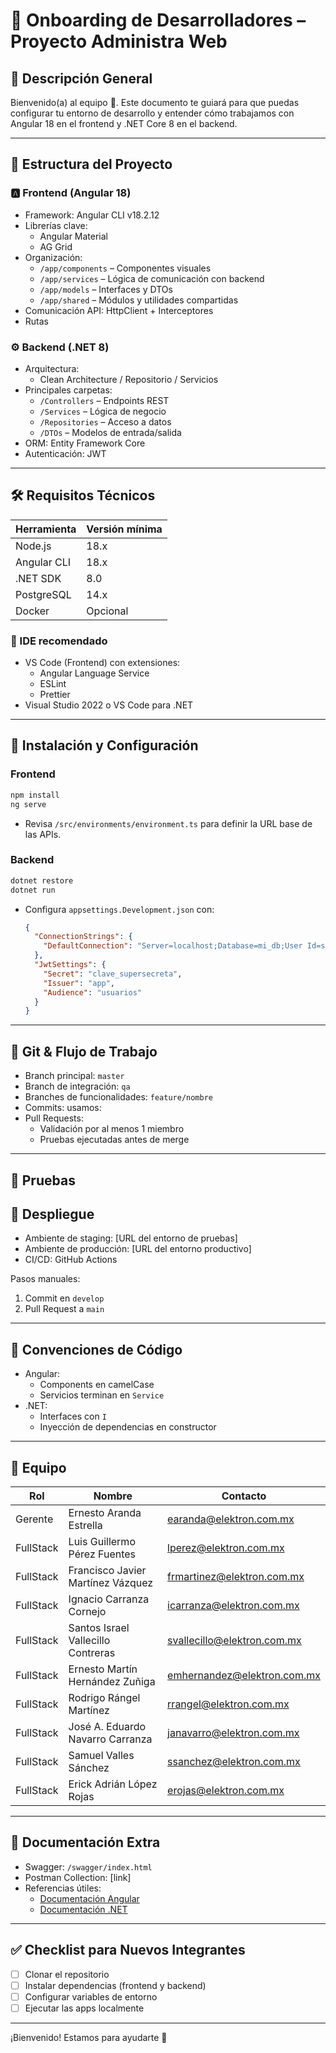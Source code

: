 
# 🚀 Onboarding de Desarrolladores – Proyecto Administra Web

## 📘 Descripción General

Bienvenido(a) al equipo 👋. Este documento te guiará para que puedas configurar tu entorno de desarrollo y entender cómo trabajamos con Angular 18 en el frontend y .NET Core 8 en el backend.

---

## 🧱 Estructura del Proyecto

### 🅰️ Frontend (Angular 18)
- Framework: Angular CLI v18.2.12
- Librerías clave:
  - Angular Material
  - AG Grid
- Organización:
  - `/app/components` – Componentes visuales
  - `/app/services` – Lógica de comunicación con backend
  - `/app/models` – Interfaces y DTOs
  - `/app/shared` – Módulos y utilidades compartidas
- Comunicación API: HttpClient + Interceptores
- Rutas

### ⚙️ Backend (.NET 8)
- Arquitectura:
  - Clean Architecture / Repositorio / Servicios
- Principales carpetas:
  - `/Controllers` – Endpoints REST
  - `/Services` – Lógica de negocio
  - `/Repositories` – Acceso a datos
  - `/DTOs` – Modelos de entrada/salida
- ORM: Entity Framework Core
- Autenticación: JWT

---

## 🛠️ Requisitos Técnicos

| Herramienta | Versión mínima |
|-------------|----------------|
| Node.js     | 18.x           |
| Angular CLI | 18.x           |
| .NET SDK    | 8.0            |
| PostgreSQL  | 14.x           |
| Docker      | Opcional       |

### 🔧 IDE recomendado
- VS Code (Frontend) con extensiones:
  - Angular Language Service
  - ESLint
  - Prettier
- Visual Studio 2022 o VS Code para .NET

---

## 🔧 Instalación y Configuración

### Frontend
```bash
npm install
ng serve
```

- Revisa `/src/environments/environment.ts` para definir la URL base de las APIs.

### Backend
```bash
dotnet restore
dotnet run
```

- Configura `appsettings.Development.json` con:
  ```json
  {
    "ConnectionStrings": {
      "DefaultConnection": "Server=localhost;Database=mi_db;User Id=sa;Password=...;"
    },
    "JwtSettings": {
      "Secret": "clave_supersecreta",
      "Issuer": "app",
      "Audience": "usuarios"
    }
  }
  ```

---

## 🔀 Git & Flujo de Trabajo

- Branch principal: `master`
- Branch de integración: `qa`
- Branches de funcionalidades: `feature/nombre`
- Commits: usamos:
- Pull Requests:
  - Validación por al menos 1 miembro
  - Pruebas ejecutadas antes de merge

---

## 🧪 Pruebas


## 🚀 Despliegue

- Ambiente de staging: [URL del entorno de pruebas]
- Ambiente de producción: [URL del entorno productivo]
- CI/CD: GitHub Actions

Pasos manuales:
1. Commit en `develop`
2. Pull Request a `main`

---

## 📐 Convenciones de Código

- Angular:
  - Components en camelCase
  - Servicios terminan en `Service`
- .NET:
  - Interfaces con `I`
  - Inyección de dependencias en constructor

---

## 👥 Equipo

| Rol         | Nombre                            | Contacto                   |
|-------------|-----------------------------------|----------------------------|
| Gerente     | Ernesto Aranda Estrella           | earanda@elektron.com.mx    |   
| FullStack   | Luis Guillermo Pérez Fuentes      | lperez@elektron.com.mx     |
| FullStack   | Francisco Javier Martínez Vázquez | frmartinez@elektron.com.mx |
| FullStack   | Ignacio Carranza Cornejo          | icarranza@elektron.com.mx  |
| FullStack   | Santos Israel Vallecillo Contreras| svallecillo@elektron.com.mx|
| FullStack   | Ernesto Martín Hernández Zuñiga   | emhernandez@elektron.com.mx|
| FullStack   | Rodrigo Rángel Martínez           | rrangel@elektron.com.mx    |
| FullStack   | José A. Eduardo Navarro Carranza  | janavarro@elektron.com.mx  |
| FullStack   | Samuel Valles Sánchez             | ssanchez@elektron.com.mx   |
| FullStack   | Erick Adrián López Rojas          | erojas@elektron.com.mx     |

---

## 📄 Documentación Extra

- Swagger: `/swagger/index.html`
- Postman Collection: [link]
- Referencias útiles:
  - [Documentación Angular](https://angular.io/)
  - [Documentación .NET](https://learn.microsoft.com/es-es/dotnet/)

---

## ✅ Checklist para Nuevos Integrantes

- [ ] Clonar el repositorio
- [ ] Instalar dependencias (frontend y backend)
- [ ] Configurar variables de entorno
- [ ] Ejecutar las apps localmente

---

¡Bienvenido! Estamos para ayudarte 🚀
